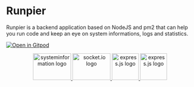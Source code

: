 # Runpier

Runpier is a backend application based on NodeJS and pm2 that can help you run code and keep an eye on system informations, logs and statistics.

[![Open in Gitpod](https://gitpod.io/button/open-in-gitpod.svg)](https://gitpod.io/#https://github.com/Zoliex/Runpier/tree/dev)

<p align="center">
  <a href="https://systeminformation.io/">
    <img src="https://systeminformation.io/assets/logo_inv.png" alt="systeminformation logo" width="102" height="72">
  </a>
  <a href="https://socket.io/">
    <img src="https://socket.io/images/logo.svg" alt="socket.io logo" width="102" height="72">
  </a>
  <a href="https://expressjs.com/">
    <img src="https://camo.githubusercontent.com/0566752248b4b31b2c4bdc583404e41066bd0b6726f310b73e1140deefcc31ac/68747470733a2f2f692e636c6f756475702e636f6d2f7a6659366c4c376546612d3330303078333030302e706e67" alt="express.js logo" height="72">
  </a>
  <a href="https://pm2.keymetrics.io/">
    <img src="https://pm2.keymetrics.io/assets/pm2-logo-1.png" alt="express.js logo" height="72">
  </a>

</p>

